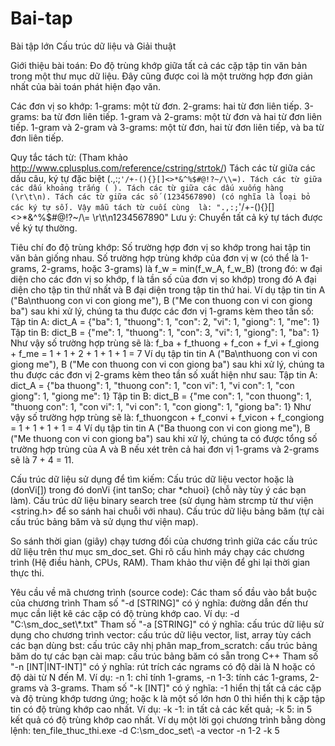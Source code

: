 # Bai-tap
Bài tập lớn Cấu trúc dữ liệu và Giải thuật

Giới thiệu bài toán: Đo độ trùng khớp giữa tất cả các cặp tập tin văn bản trong một thư mục dữ liệu. 
Đây cũng được coi là một trường hợp đơn giản nhất của bài toán phát hiện đạo văn.

Các đơn vị so khớp:
    1-grams: một từ đơn.
    2-grams: hai từ đơn liên tiếp.
    3-grams: ba từ đơn liên tiếp.
    1-gram và 2-grams: một từ đơn và hai từ đơn liên tiếp.
    1-gram và 2-gram và 3-grams: một từ đơn, hai từ đơn liên tiếp, và ba từ đơn liên tiếp.

Quy tắc tách từ: (Tham khảo http://www.cplusplus.com/reference/cstring/strtok/)
    Tách các từ giữa các dấu câu, ký tự đặc biệt (.,:;`'/+-(){}[]<>*&^%$#@!?~/\\=).
    Tách các từ giữa các dấu khoảng trắng ( ).
    Tách các từ giữa các dấu xuống hàng (\r\t\n).
    Tách các từ giữa các số (1234567890) (có nghĩa là loại bỏ các ký tự số).
    Vậy mẫu tách từ cuối cùng  là:
        ".,:;`'/+-(){}[]<>*&^%$#@!?~/\\= \r\t\n1234567890"
Lưu ý: Chuyển tất cả ký tự tách được về ký tự thường.

Tiêu chí đo độ trùng khớp: Số trường hợp đơn vị so khớp trong hai tập tin văn bản giống nhau. 
Số trường hợp trùng khớp của đơn vị w (có thể là 1-grams, 2-grams, hoặc 3-grams) là f_w = min(f_w_A, f_w_B) 
(trong đó: w đại diện cho các đơn vị so khớp, f là tần số của đơn vị so khớp) trong đó A đại diện cho tập 
tin thứ nhất và B đại diện trong tập tin thứ hai.
Ví dụ tập tin tin A ("Ba\nthuong con vi con giong me"), B ("Me con thuong con vi con giong ba") sau khi xử lý, 
chúng ta thu được các đơn vị 1-grams kèm theo tần số:
    Tập tin A: dict_A = {"ba": 1, "thuong": 1, "con": 2, "vi": 1, "giong": 1, "me": 1}
    Tập tin B: dict_B = {"me": 1, "thuong": 1, "con": 3, "vi": 1, "giong": 1, "ba": 1}
Như vậy số trường hợp trùng sẽ là: f_ba + f_thuong + f_con + f_vi + f_giong + f_me = 1 + 1 + 2 + 1 + 1 + 1 = 7
Ví dụ tập tin tin A ("Ba\nthuong con vi con giong me"), B ("Me con thuong con vi con giong ba") sau khi xử lý, 
chúng ta thu được các đơn vị 2-grams kèm theo tần số xuất hiện như sau:
    Tập tin A: dict_A = {"ba thuong": 1, "thuong con": 1, "con vi": 1, "vi con": 1, "con giong": 1, "giong me": 1}
    Tập tin B: dict_B = {"me con": 1, "con thuong": 1, "thuong con": 1, "con vi": 1, "vi con": 1, "con giong": 1, "giong ba": 1}
Như vậy số trường hợp trùng sẽ là: f_thuongcon + f_convi + f_vicon + f_congiong =  1 + 1 + 1 + 1 = 4
Ví dụ tập tin tin A ("Ba thuong con vi con giong me"), B ("Me thuong con vi con giong ba") sau khi xử lý, 
chúng ta có được tổng số trường hợp trùng của A và B nếu xét trên cả hai đơn vị 1-grams và 2-grams sẽ là 7 + 4 = 11.

Cấu trúc dữ liệu sử dụng để tìm kiếm:
    Cấu trúc dữ liệu vector<donVi> hoặc là (donVi[]) trong đó donVi {int tanSo; char *chuoi} (chỗ này tùy ý các bạn làm).
    Cấu trúc dữ liệu binary search tree (sử dụng hàm strcmp từ thư viện <string.h> để so sánh hai chuỗi với nhau).
    Cấu trúc dữ liệu bảng băm (tự cài cấu trúc bảng băm và sử dụng thư viện map).

So sánh thời gian (giây) chạy tương đối của chương trình giữa các cấu trúc dữ liệu trên thư mục sm_doc_set. 
Ghi rõ cấu hình máy chạy các chương trình (Hệ điều hành, CPUs, RAM). Tham khảo thư viện <chrono> để ghi lại thời gian thực thi.

Yêu cầu về mã chương trình (source code):
Các tham số đầu vào bắt buộc của chương trình
    Tham số "-d [STRING]" có ý nghĩa: đường dẫn đến thư mục cần liệt kê các cặp có độ trùng khớp cao. Ví dụ: -d "C:\\sm_doc_set\\*.txt"
    Tham số "-a [STRING]" có ý nghĩa: cấu trúc dữ liệu sử dụng cho chương trình
        vector: cấu trúc dữ liệu vector, list, array tùy cách các bạn dùng 
        bst: cấu trúc cây nhị phân
        map_from_scratch: cấu trúc bảng băm do tự các bạn cài
        map: cấu trúc bảng băm có sẵn trong C++
    Tham số "-n [INT|INT-INT]" có ý nghĩa: rút trích các ngrams có độ dài là N hoặc có độ dài từ N đến M. 
    Ví dụ: -n 1: chỉ tính 1-grams, -n 1-3: tính các 1-grams, 2-grams và 3-grams.
    Tham số "-k [INT]" có ý nghĩa: -1 hiển thị tất cả các cặp và độ trùng khớp tương ứng; 
    hoặc k là một số lớn hơn 0 thì hiển thị k cặp tập tin có độ trùng khớp cao nhất. 
    Ví dụ: -k -1: in tất  cả các kết quả; -k 5: in 5 kết quả có độ trùng khớp cao nhất.
Ví dụ một lời gọi chương trình bằng dòng lệnh:
    ten_file_thuc_thi.exe -d C:\sm_doc_set\ -a vector -n 1-2 -k 5

